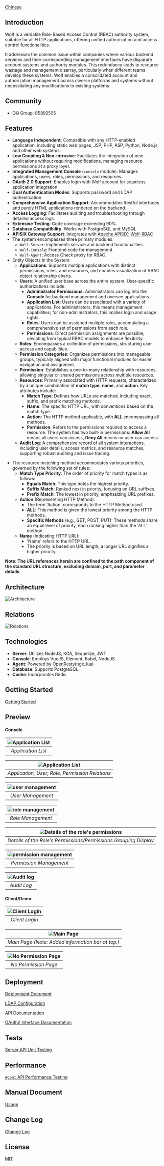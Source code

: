 [Chinese](README-CN.md)

## Introduction

Wolf is a versatile Role-Based Access Control (RBAC) authority system, suitable for all HTTP applications, offering unified authorization and access control functionalities.

It addresses the common issue within companies where various backend services and their corresponding management interfaces have disparate account systems and authority modules. This redundancy leads to resource wastage and management disarray, particularly when different teams develop these systems. Wolf enables a consolidated account and authorization management across diverse platforms and systems without necessitating any modifications to existing systems.


## Community

- QQ Group: 85892505



## Features

- **Language Independent**: Compatible with any HTTP-enabled application, including static web pages, JSP, PHP, ASP, Python, Node.js, and other web systems.
- **Low Coupling & Non-intrusive**: Facilitates the integration of new applications without requiring modifications, managing resource permissions at a proxy layer.
- **Integrated Management Console** (`console` module): Manages applications, users, roles, permissions, and resources.
- **OAuth 2.0 Support**: Enables login with Wolf account for seamless application integration.
- **Dual Authentication Modes**: Supports password and LDAP authentication.
- **Comprehensive Application Support**: Accommodates Restful interfaces and purely HTML applications rendered on the backend.
- **Access Logging**: Facilitates auditing and troubleshooting through detailed access logs.
- **Extensive Testing**: Code coverage exceeding 90%.
- **Database Compatibility**: Works with PostgreSQL and MySQL.
- **APISIX Gateway Support**: Integrates with [Apache APISIX: Wolf-RBAC](https://github.com/apache/apisix/blob/master/docs/en/latest/plugins/wolf-rbac.md)
- The system encompasses three primary modules:
  * `Wolf-Server`: Implements service and backend functionalities.
  * `Wolf-Console`: Frontend code for management.
  * `Wolf-Agent`: Access Check proxy for RBAC.
- Entity Objects in the System:
  * **Applications**: Supports multiple applications with distinct permissions, roles, and resources, and enables visualization of RBAC object relationship charts.
  * **Users**: A unified user base across the entire system. User-specific authorizations include:
    * **Administrator Permissions**: Administrators can log into the **Console** for backend management and oversee applications.
    * **Application List**: Users can be associated with a variety of applications. For administrators, this means management capabilities; for non-administrators, this implies login and usage rights.
    * **Roles**: Users can be assigned multiple roles, accumulating a comprehensive set of permissions from each role.
    * **Permissions**: Direct permission assignments are possible, deviating from typical RBAC models to enhance flexibility.
  * **Roles**: Encompasses a collection of permissions, structuring user access and capabilities.
  * **Permission Categories**: Organizes permissions into manageable groups, typically aligned with major functional modules for easier navigation and assignment.
  * **Permission**: Establishes a one-to-many relationship with resources, allowing singular or shared permissions across multiple resources.
  * **Resources**: Primarily associated with HTTP requests, characterized by a unique combination of **match type**, **name**, and **action**. Key attributes include:
    * **Match Type**: Defines how URLs are matched, including exact, suffix, and prefix matching methods.
    * **Name**: The specific HTTP URL, with conventions based on the match type.
    * **Action**: The HTTP method applicable, with **ALL** encompassing all methods.
    * **Permission**: Refers to the permissions required to access a resource. The system has two built-in permissions: **Allow All** means all users can access, **Deny All** means no user can access.
  * **Audit Log**: A comprehensive record of all system interactions, including user details, access metrics, and resource matches, supporting robust auditing and issue tracing.
* The resource matching method accommodates various priorities, governed by the following set of rules:
  * **Match Type Priority**: The order of priority for match types is as follows:
    * **Equals Match**: This type holds the highest priority.
    * **Suffix Match**: Ranked next in priority, focusing on URL suffixes.
    * **Prefix Match**: The lowest in priority, emphasizing URL prefixes.
  * **Action** (Representing HTTP Method):
    * The term 'Action' corresponds to the HTTP Method used.
    * **ALL**: This method is given the lowest priority among the HTTP methods.
    * **Specific Methods** (e.g., GET, POST, PUT): These methods share an equal level of priority, each ranking higher than the 'ALL' method.
  * **Name** (Indicating HTTP URL):
    * 'Name' refers to the HTTP URL.
    * The priority is based on URL length; a longer URL signifies a higher priority.



**Note: The URL references herein are confined to the path component of the standard URL structure, excluding domain, port, and parameter details**

## Architecture

![Architecture](./docs/imgs/architecture.png)



## Relations

![Relations](./docs/imgs/data-model.png)


## Technologies

- **Server**: Utilizes NodeJS, KOA, Sequelize, JWT
- **Console**: Employs VueJS, Element, Babel, NodeJS
- **Agent**: Powered by OpenResty(ngx_lua)
- **Database**: Supports PostgreSQL.
- **Cache**: Incorporates Redis.



## Getting Started

[Getting Started](./quick-start-with-docker/README.md)



## Preview

#### Console

| ![Application List](./docs/imgs/screenshot/console/application.png) |
|:--:|
| *Application List* |

| ![Application List](./docs/imgs/screenshot/console/application-diagram.png) |
|:--:|
| *Application, User, Role, Permission Relations* |

| ![user management](./docs/imgs/screenshot/console/user.png) |
|:--:|
| *User Management* |

| ![role management](./docs/imgs/screenshot/console/role.png) |
|:--:|
| *Role Management* |

| ![Details of the role's permissions](./docs/imgs/screenshot/console/permission-detail.png) |
|:--:|
| *Details of the Role's Permissions/Permissions Grouping Display* |

| ![permission management](./docs/imgs/screenshot/console/permission.png) |
|:--:|
| *Permission Management* |

| ![Audit log](./docs/imgs/screenshot/console/audit-log.png) |
|:--:|
| *Audit Log* |



#### Client/Demo

| ![Client Login](./docs/imgs/screenshot/client/login.png) |
|:--:|
| *Client Login* |

| ![Main Page](./docs/imgs/screenshot/client/main.png) |
|:--:|
| *Main Page (Note: Added information bar at top.)* |

| ![No Permission Page](./docs/imgs/screenshot/client/no-permission.png) |
|:--:|
| *No Permission Page* |



## Deployment

[Deployment Document](./docs/deploy.md)

[LDAP Configuration](./docs/ldap-config.md)

[API Documentation](./docs/admin-api.md)

[OAuth2 Interface Documentation](./docs/admin-api-oauth2.0.md)


## Tests

[Server API Unit Testing](./docs/unittest.md)

## Performance

[`Agent` API Performance Testing](./docs/perf.md)


## Manual Document

[Usage](./docs/usage.md)


## Change Log

[Change Log](./ChangeLog.md)


## License

[MIT](./LICENSE)

